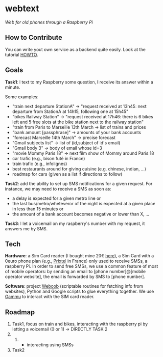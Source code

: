 webtext
=======

*Web for old phones through a Raspberry Pi*

## How to Contribute
You can write yout own service as a backend quite easily. Look at the tutorial [HOWTO](https://github.com/lutcheti/webtext/blob/deploy/HOWTO_NEW-BACKEND.md).

## Goals
**Task1**: I text to my Raspberry some question,
I receive its answer within a minute.

Some examples:
- "train next departure StationA" -> "request received at 13h45: next departure from StationA at 14h15, following one at 15h45"
- "bikes Railway Station" -> "request received at 17h46: there is 6 bikes left and 5 free slots at the bike station next to the railway station"
- "train from Paris to Marseille 13th March -> list of trains and prices
- "bank amount [passphrase]" -> amounts of your bank accounts
- "forecast Marseille 14th March" -> precise forecast
- "Gmail subjects list" -> list of (id,subject of id's email)
- "Gmail body 3" -> body of email whose id=3
- "movie Mommy Paris 18" -> next film show of Mommy around Paris 18
- car trafic (e.g., bison futé in France)
- train trafic (e.g., infolignes)
- best restaurants around for giving cuisine (e.g. chinese, indian, ...)
- roadmap for cars (given as a list if directions to follow)

**Task2**: add the ability to set up SMS notifications for a given request.
For instance, we may need to receive a SMS as soon as:
- a delay is expected for a given metro line or
- the last bus/metro/wheteveror of the night is expected at a given place in less than 15 minutes or
- the amount of a bank account becomes negative or lower than X, ...

**Task3**: I let a voicemail on my raspberry's number with my request, it answers me by SMS.


## Tech
**Hardware**: a Sim Card reader (I bought mine 20€ [here](http://www.huaweie220.com/)), a Sim Card with a 0euro phone plan (e.g., [Prixtel](http://www.prixtel.com/) in France) only used to receive SMSs, a raspberry Pi.
In order to send free SMSs, we use a common feature of most of mobile operators: by sending an email
to [phone number]@[mobile operator website], the email is forwarded by SMS to [phone number].

**Software**: project [Weboob](http://weboob.org/) (scriptable routines for fetching info from websites), Python and Google scripts to glue everything together. We use [Gammu](http://wammu.eu/) to interact with the SIM card reader.


## Roadmap
1. Task1, focus on train and bikes, interacting with the raspberry pi by letting a voicemail (0 or 1) -> DIRECTLY TASK 2
2. 1. + interacting using SMSs
3. Task2
